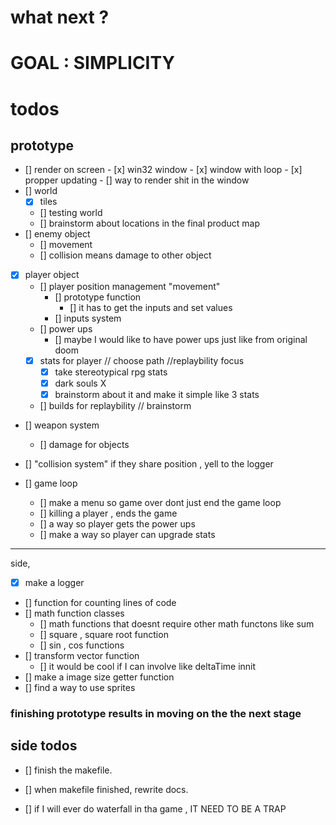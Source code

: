 # what next ?

# GOAL : SIMPLICITY
# todos
## prototype

- [] render on screen
      - [x] win32 window
        - [x] window with loop
      - [x] propper updating
      - [] way to render shit in the window
- [] world
  - [x] tiles
  - [] testing world
  - [] brainstorm about locations in the final product map
- [] enemy object
  - [] movement
  - [] collision means damage to other object  
- [x] player object
  - [] player position management "movement"
    - [] prototype function
      - [] it has to get the inputs and set values
    - [] inputs system 
  - [] power ups
    - [] maybe I would like to have power ups just like from original doom
  - [x] stats for player // choose path //replaybility focus
    - [x] take stereotypical rpg stats
    - [x] dark souls X
    - [x] brainstorm about it and make it simple like 3 stats 
  - [] builds for replaybility // brainstorm
- [] weapon system
  - [] damage for objects
- [] "collision system" if they share position , yell to the logger

- [] game loop
  - [] make a menu so game over dont just end the game loop
  - [] killing a player , ends the game
  - [] a way so player gets the power ups
  - [] make a way so player can upgrade stats

---
side,

- [x] make a logger
- [] function for counting lines of code
- [] math function classes
  - [] math functions that doesnt require other math functons like sum
  - [] square , square root function
  - [] sin , cos functions
- [] transform vector function
  - [] it would be cool if I can involve like deltaTime innit
- [] make a image size getter function
- [] find a way to use sprites

### finishing prototype results in moving on the the next stage

## side todos

- [] finish the makefile.
- [] when makefile finished, rewrite docs.

- [] if I will ever do waterfall in tha game , IT NEED TO BE A TRAP
